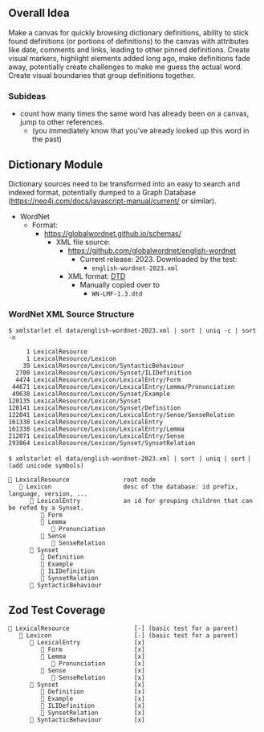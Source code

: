 ## Overall Idea

Make a canvas for quickly browsing dictionary definitions, ability to stick
found definitions (or portions of definitions) to the canvas with attributes
like date, comments and links, leading to other pinned definitions. Create
visual markers, highlight elements added long ago, make definitions fade away,
potentially create challenges to make me guess the actual word. Create visual
boundaries that group definitions together.

### Subideas

- count how many times the same word has already been on a canvas, jump to other
  references.
  - (you immediately know that you've already looked up this word in the past)

## Dictionary Module

Dictionary sources need to be transformed into an easy to search and indexed
format, potentially dumped to a Graph Database
(https://neo4j.com/docs/javascript-manual/current/ or similar).

- WordNet
  - Format:
    - https://globalwordnet.github.io/schemas/
      - XML file source:
        - https://github.com/globalwordnet/english-wordnet
          - Current release: 2023. Downloaded by the test:
            - `english-wordnet-2023.xml`
        - XML format:
          [DTD](https://globalwordnet.github.io/schemas/WN-LMF-1.3.dtd)
          - Manually copied over to
            - `WN-LMF-1.3.dtd`

### WordNet XML Source Structure

`$ xmlstarlet el data/english-wordnet-2023.xml | sort | uniq -c | sort -n`

```
     1 LexicalResource
     1 LexicalResource/Lexicon
    39 LexicalResource/Lexicon/SyntacticBehaviour
  2700 LexicalResource/Lexicon/Synset/ILIDefinition
  4474 LexicalResource/Lexicon/LexicalEntry/Form
 44671 LexicalResource/Lexicon/LexicalEntry/Lemma/Pronunciation
 49638 LexicalResource/Lexicon/Synset/Example
120135 LexicalResource/Lexicon/Synset
120141 LexicalResource/Lexicon/Synset/Definition
122041 LexicalResource/Lexicon/LexicalEntry/Sense/SenseRelation
161338 LexicalResource/Lexicon/LexicalEntry
161338 LexicalResource/Lexicon/LexicalEntry/Lemma
212071 LexicalResource/Lexicon/LexicalEntry/Sense
293864 LexicalResource/Lexicon/Synset/SynsetRelation
```

`$ xmlstarlet el data/english-wordnet-2023.xml | sort | uniq | sort` `|`
`(add unicode symbols)`

```
📂 LexicalResource               root node
   📂 Lexicon                    desc of the database: id prefix, language, version, ...
      📂 LexicalEntry            an id for grouping children that can be refed by a Synset.
         📄 Form
         📂 Lemma
            📄 Pronunciation
         📂 Sense
            📄 SenseRelation
      📂 Synset
         📄 Definition
         📄 Example
         📄 ILIDefinition
         📄 SynsetRelation
      📄 SyntacticBehaviour
```

## Zod Test Coverage

```
📂 LexicalResource                  [-] (basic test for a parent)
   📂 Lexicon                       [-] (basic test for a parent)
      📂 LexicalEntry               [x]
         📄 Form                    [x]
         📂 Lemma                   [x]
            📄 Pronunciation        [x]
         📂 Sense                   [x]
            📄 SenseRelation        [x]
      📂 Synset                     [x]
         📄 Definition              [x]
         📄 Example                 [x]
         📄 ILIDefinition           [x]
         📄 SynsetRelation          [x]
      📄 SyntacticBehaviour         [x]
```
